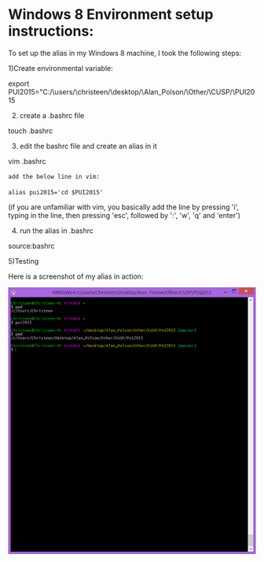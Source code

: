 # Windows 8 Environment setup instructions:

To set up the alias in my Windows 8 machine, I took the following steps:

1)Create environmental variable:

export PUI2015="C:/\users/\christeen/\desktop/\Alan_Polson/\Other/\CUSP/\PUI2015

2) create a .bashrc file

touch .bashrc

3) edit the bashrc file and create an alias in it

vim .bashrc

	add the below line in vim: 

	alias pui2015='cd $PUI2015'

(if you are unfamiliar with vim, you basically add the line by pressing 'i', typing in the line, then pressing 'esc', followed by ':', 'w', 'q' and 'enter')

4) run the alias in .bashrc

source:bashrc

5)Testing

Here is a screenshot of my alias in action:

![The pic is not showing](Environment_Variable_Setup.png)
